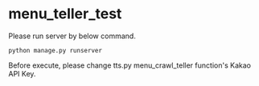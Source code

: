 # menu_teller_test

Please run server by below command.
```
python manage.py runserver
```
Before execute, please change tts.py menu_crawl_teller function's Kakao API Key.
